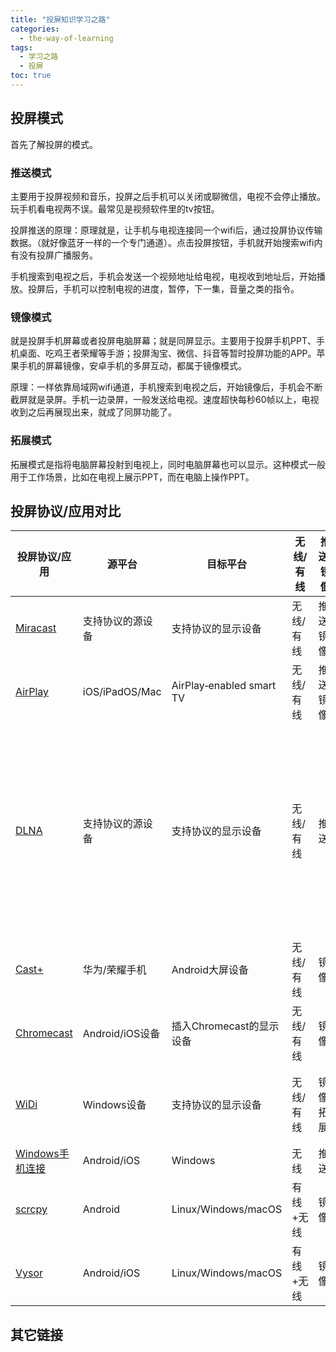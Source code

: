 ```yaml
---
title: "投屏知识学习之路"
categories:
  - the-way-of-learning
tags:
  - 学习之路
  - 投屏
toc: true
---
```


## 投屏模式

首先了解投屏的模式。

### 推送模式

主要用于投屏视频和音乐，投屏之后手机可以关闭或聊微信，电视不会停止播放。玩手机看电视两不误。最常见是视频软件里的tv按钮。

投屏推送的原理：原理就是，让手机与电视连接同一个wifi后，通过投屏协议传输数据。（就好像蓝牙一样的一个专门通道）。点击投屏按钮，手机就开始搜索wifi内有没有投屏广播服务。

手机搜索到电视之后，手机会发送一个视频地址给电视，电视收到地址后，开始播放。投屏后，手机可以控制电视的进度，暂停，下一集，音量之类的指令。

### 镜像模式

就是投屏手机屏幕或者投屏电脑屏幕；就是同屏显示。主要用于投屏手机PPT、手机桌面、吃鸡王者荣耀等手游；投屏淘宝、微信、抖音等暂时投屏功能的APP。苹果手机的屏幕镜像，安卓手机的多屏互动，都属于镜像模式。

原理：一样依靠局域网wifi通道，手机搜索到电视之后，开始镜像后，手机会不断截屏就是录屏。手机一边录屏，一般发送给电视。速度超快每秒60帧以上，电视收到之后再展现出来，就成了同屏功能了。

### 拓展模式

拓展模式是指将电脑屏幕投射到电视上，同时电脑屏幕也可以显示。这种模式一般用于工作场景，比如在电视上展示PPT，而在电脑上操作PPT。

## 投屏协议/应用对比

|投屏协议/应用|源平台|目标平台|无线/有线|推送/镜像|厂商|备注|
|-|-|-|-|-|-|-|
|[Miracast](https://www.wi-fi.org/discover-wi-fi/miracast)|支持协议的源设备|支持协议的显示设备|无线/有线|推送/镜像|Wi-Fi联盟|NA|
|[AirPlay](https://www.apple.com/airplay/)|iOS/iPadOS/Mac|AirPlay‑enabled smart TV|无线/有线|推送/镜像|Apple|NA|
|[DLNA](https://www.dlna.org/)|支持协议的源设备|支持协议的显示设备|无线/有线|推送|由索尼、英特尔、微软等企业共同发起|大部分视频软件投屏使用该协议|
|[Cast+](https://developer.huawei.com/consumer/cn/codelab/CastPlusKit)|华为/荣耀手机|Android大屏设备|无线/有线|镜像|华为|NA|
|[Chromecast](https://support.google.com/chromecast)|Android/iOS设备|插入Chromecast的显示设备|无线/有线|镜像|谷歌|NA|
|[WiDi](https://www.intel.cn/content/www/cn/zh/support/articles/000014926/emerging-technologies.html)|Windows设备|支持协议的显示设备|无线/有线|镜像/拓展|Intel|[已停止支持](https://www.intel.cn/content/www/cn/zh/support/articles/000021693/emerging-technologies.html)|
|[Windows手机连接](https://support.microsoft.com/zh-cn/topic/%E6%89%8B%E6%9C%BA%E8%BF%9E%E6%8E%A5%E8%A6%81%E6%B1%82%E5%92%8C%E8%AE%BE%E7%BD%AE-cd2a1ee7-75a7-66a6-9d4e-bf22e735f9e3)|Android/iOS|Windows|无线|推送|微软|NA|
|[scrcpy](https://github.com/Genymobile/scrcpy)|Android|Linux/Windows/macOS|有线+无线|镜像|开源|NA|
|[Vysor](https://www.vysor.io/#)|Android/iOS|Linux/Windows/macOS|有线+无线|镜像|vysor|NA|

## 其它链接
